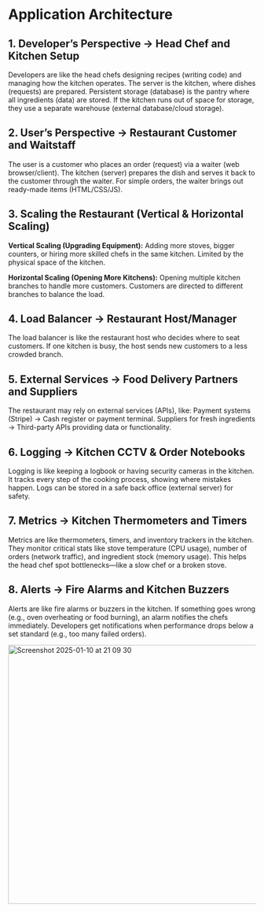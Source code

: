 # Application Architecture

## 1. Developer’s Perspective → Head Chef and Kitchen Setup
Developers are like the head chefs designing recipes (writing code) and managing how the kitchen operates.
The server is the kitchen, where dishes (requests) are prepared.
Persistent storage (database) is the pantry where all ingredients (data) are stored.
If the kitchen runs out of space for storage, they use a separate warehouse (external database/cloud storage).

## 2. User’s Perspective → Restaurant Customer and Waitstaff
The user is a customer who places an order (request) via a waiter (web browser/client).
The kitchen (server) prepares the dish and serves it back to the customer through the waiter.
For simple orders, the waiter brings out ready-made items (HTML/CSS/JS).

## 3. Scaling the Restaurant (Vertical & Horizontal Scaling)
**Vertical Scaling (Upgrading Equipment):**
Adding more stoves, bigger counters, or hiring more skilled chefs in the same kitchen.
Limited by the physical space of the kitchen.

**Horizontal Scaling (Opening More Kitchens):**
Opening multiple kitchen branches to handle more customers.
Customers are directed to different branches to balance the load.

## 4. Load Balancer → Restaurant Host/Manager
The load balancer is like the restaurant host who decides where to seat customers.
If one kitchen is busy, the host sends new customers to a less crowded branch.

## 5. External Services → Food Delivery Partners and Suppliers
The restaurant may rely on external services (APIs), like:
Payment systems (Stripe) → Cash register or payment terminal.
Suppliers for fresh ingredients → Third-party APIs providing data or functionality.

## 6. Logging → Kitchen CCTV & Order Notebooks
Logging is like keeping a logbook or having security cameras in the kitchen.
It tracks every step of the cooking process, showing where mistakes happen.
Logs can be stored in a safe back office (external server) for safety.

## 7. Metrics → Kitchen Thermometers and Timers
Metrics are like thermometers, timers, and inventory trackers in the kitchen.
They monitor critical stats like stove temperature (CPU usage), number of orders (network traffic), and ingredient stock (memory usage).
This helps the head chef spot bottlenecks—like a slow chef or a broken stove.

## 8. Alerts → Fire Alarms and Kitchen Buzzers
Alerts are like fire alarms or buzzers in the kitchen.
If something goes wrong (e.g., oven overheating or food burning), an alarm notifies the chefs immediately.
Developers get notifications when performance drops below a set standard (e.g., too many failed orders).

<img width="526" alt="Screenshot 2025-01-10 at 21 09 30" src="https://github.com/user-attachments/assets/3f6751df-8fbf-447e-a3a3-3e002763674a" />


